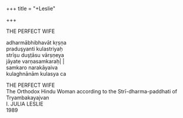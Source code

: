 +++
title = "+Leslie"

+++



THE PERFECT WIFE 

 
adharmābhibhavāt kṛṣṇa  
praduşyanti kulastriyaḥ  
strīșu duşṭāsu vārṣṇeya  
jāyate varṇasamkaraḥ| |  
samkaro narakāyaiva  
kulaghnānām kulasya ca

THE PERFECT WIFE  
The Orthodox Hindu Woman according to the Strī-dharma-paddhati of Tryambakayajvan   
I. JULIA LESLIE  
1989 
